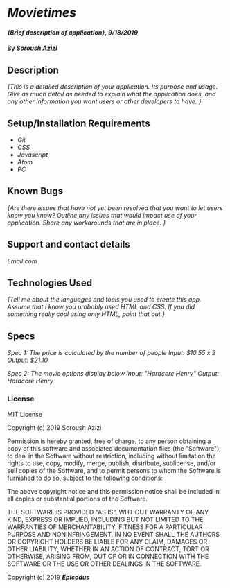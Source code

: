 # _Movietimes_

#### _{Brief description of application}, 9/18/2019_

#### By _**Soroush Azizi**_

## Description

_{This is a detailed description of your application. Its purpose and usage.  Give as much detail as needed to explain what the application does, and any other information you want users or other developers to have. }_

## Setup/Installation Requirements

* _Git_
* _CSS_
* _Javascript_
* _Atom_
* _PC_


## Known Bugs

_{Are there issues that have not yet been resolved that you want to let users know you know?  Outline any issues that would impact use of your application.  Share any workarounds that are in place. }_

## Support and contact details

_Email.com_

## Technologies Used

_{Tell me about the languages and tools you used to create this app. Assume that I know you probably used HTML and CSS. If you did something really cool using only HTML, point that out.}_

## Specs

_Spec 1: The price is calculated by the number of people_
  _Input: $10.55 x 2_
  _Output: $21.10_

_Spec 2: The movie options display below_
  _Input: "Hardcore Henry"_
  _Output: Hardcore Henry_

### License

MIT License

Copyright (c) 2019 Soroush Azizi

Permission is hereby granted, free of charge, to any person obtaining a copy
of this software and associated documentation files (the "Software"), to deal
in the Software without restriction, including without limitation the rights
to use, copy, modify, merge, publish, distribute, sublicense, and/or sell
copies of the Software, and to permit persons to whom the Software is
furnished to do so, subject to the following conditions:

The above copyright notice and this permission notice shall be included in all
copies or substantial portions of the Software.

THE SOFTWARE IS PROVIDED "AS IS", WITHOUT WARRANTY OF ANY KIND, EXPRESS OR
IMPLIED, INCLUDING BUT NOT LIMITED TO THE WARRANTIES OF MERCHANTABILITY,
FITNESS FOR A PARTICULAR PURPOSE AND NONINFRINGEMENT. IN NO EVENT SHALL THE
AUTHORS OR COPYRIGHT HOLDERS BE LIABLE FOR ANY CLAIM, DAMAGES OR OTHER
LIABILITY, WHETHER IN AN ACTION OF CONTRACT, TORT OR OTHERWISE, ARISING FROM,
OUT OF OR IN CONNECTION WITH THE SOFTWARE OR THE USE OR OTHER DEALINGS IN THE
SOFTWARE.

Copyright (c) 2019 **_Epicodus_**
